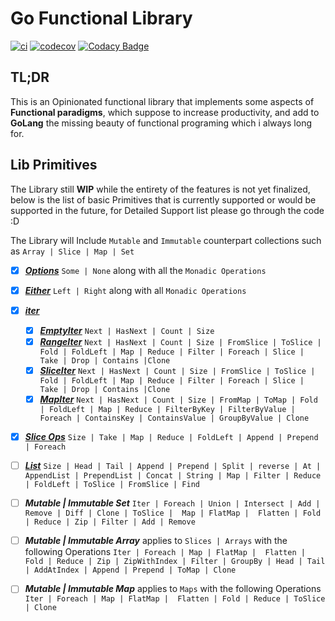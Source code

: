 # Go Functional Library
[![ci](https://github.com/sghaida/fpv2/actions/workflows/ci.yaml/badge.svg)](https://github.com/sghaida/fpv2/actions/workflows/ci.yaml)
[![codecov](https://codecov.io/gh/sghaida/fpv2/branch/main/graph/badge.svg?token=T7LTPQKQIR)](https://codecov.io/gh/sghaida/fpv2)
[![Codacy Badge](https://app.codacy.com/project/badge/Grade/2d9baa3db6cb4f9db65020013632dc1a)](https://app.codacy.com/gh/sghaida/fpv2/dashboard?utm_source=gh&utm_medium=referral&utm_content=&utm_campaign=Badge_grade)

## TL;DR
This is an Opinionated functional library that implements some aspects of **Functional paradigms**, which suppose to increase productivity, and add to **GoLang** the missing beauty of functional programing which i always long for.

## Lib Primitives
The Library still **WIP** while the entirety of the features is not yet finalized, below is the list of basic Primitives that is currently supported or would be supported in the future, for Detailed Support list please go through the code :D

The Library will Include `Mutable` and `Immutable` counterpart collections such as ` Array | Slice | Map | Set `

- [x] **_[Options](src/optional.go)_** `Some | None` along with all the `Monadic Operations`

- [x] **_[Either](src/either.go)_** `Left | Right` along with all `Monadic Operations`

- [x] **_[iter](src/iter)_** 
  - [x] **_[EmptyIter](src/iter/empty_iter.go)_** `Next | HasNext | Count | Size`
  - [x] **_[RangeIter](src/iter/range_iter.go)_** `Next | HasNext | Count | Size | FromSlice | ToSlice | Fold | FoldLeft | Map | Reduce | Filter | Foreach | Slice | Take | Drop | Contains |Clone`
  - [x] **_[SliceIter](src/iter/slice_iter.go)_**  `Next | HasNext | Count | Size | FromSlice | ToSlice | Fold | FoldLeft | Map | Reduce | Filter | Foreach | Slice | Take | Drop | Contains |Clone`
  - [x] **_[MapIter](src/iter/map_iter.go)_**  `Next | HasNext | Count | Size | FromMap | ToMap | Fold | FoldLeft | Map | Reduce | FilterByKey | FilterByValue | Foreach | ContainsKey | ContainsValue | GroupByValue | Clone`

- [x] **_[Slice Ops](src/collections/slice_ops.go)_** `Size | Take | Map | Reduce | FoldLeft | Append | Prepend | Foreach`

- [ ] **_[List](src/list/list.go)_** `Size | Head | Tail | Append | Prepend | Split | reverse | At | AppendList | PrependList | Concat | String | Map | Filter | Reduce | FoldLeft | ToSlice | FromSlice | Find`

- [ ] **_Mutable | Immutable Set_** `Iter | Foreach | Union | Intersect | Add | Remove | Diff | Clone | ToSlice |  Map | FlatMap |  Flatten | Fold | Reduce | Zip | Filter | Add | Remove`

- [ ] **_Mutable | Immutable Array_** applies to `Slices | Arrays` with the following Operations `Iter | Foreach | Map | FlatMap |  Flatten | Fold | Reduce | Zip | ZipWithIndex | Filter | GroupBy | Head | Tail | AddAtIndex | Append | Prepend | ToMap | Clone`

- [ ] **_Mutable | Immutable Map_** applies to `Maps` with the following Operations ` Iter | Foreach | Map | FlatMap |  Flatten | Fold | Reduce | ToSlice | Clone`

